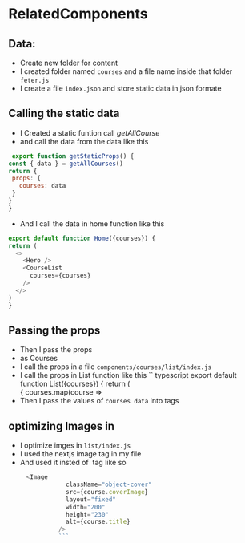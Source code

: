 # RelatedComponents

  ## Data:
  
  - Create new folder for content
  - I created folder named `courses` and a file name inside that folder `feter.js`
  - I create a file `index.json` and store static data in json formate
  ## Calling the static data 
  -  I Created a static funtion call *getAllCourse* 
  -  and call the data from the  data like this
   ```javascript
    export function getStaticProps() {
  const { data } = getAllCourses()
  return {
    props: {
      courses: data
    }
  }
}
```
  - And I call the data in home function like this
  ```Javascript
  export default function Home({courses}) {
  return (
    <>
      <Hero />
      <CourseList
        courses={courses}
      />
    </>
  )
}
```
## Passing the props 
- Then I pass the props
- as Courses
- I call the props in a file `components/courses/list/index.js`
- I call the props in List function like this
`` typescript
export default function List({courses}) {
  return (
    <section className="grid grid-cols-2 gap-4 mb-5">
      { courses.map(course =>
        <div
          key={course.id}
          ```
- Then I pass the values of `courses data` into tags

## optimizing Images in
- I optimize imges in  `list/index.js`
- I used the nextjs image tag in my file 
- And used it insted of <img> tag like so
```javascript
     <Image
                className="object-cover"
                src={course.coverImage}
                layout="fixed"
                width="200"
                height="230"
                alt={course.title}
              />
              ```
